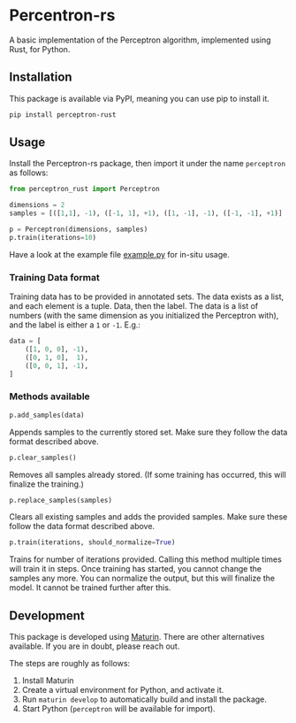 # Percentron-rs

A basic implementation of the Perceptron algorithm, implemented using Rust, for Python.

## Installation
This package is available via PyPI, meaning you can use pip to install it.
```sh
pip install perceptron-rust
```

## Usage
Install the Perceptron-rs package, then import it under the name `perceptron` as follows:
```python
from perceptron_rust import Perceptron

dimensions = 2
samples = [([1,1], -1), ([-1, 1], +1), ([1, -1], -1), ([-1, -1], +1)]

p = Perceptron(dimensions, samples)
p.train(iterations=10)
```

Have a look at the example file [example.py](example.py) for in-situ usage.

### Training Data format
Training data has to be provided in annotated sets. The data exists as a list, and each element is a tuple. Data, then the label. The data is a list of numbers (with the same dimension as you initialized the Perceptron with), and the label is either a `1` or `-1`. E.g.:
```python
data = [
    ([1, 0, 0], -1),
    ([0, 1, 0],  1),
    ([0, 0, 1], -1),
]
```

### Methods available
```py
p.add_samples(data)
```
Appends samples to the currently stored set. Make sure they follow the data format described above.

```python
p.clear_samples()
```
Removes all samples already stored. (If some training has occurred, this will finalize the training.)

```python
p.replace_samples(samples)
```
Clears all existing samples and adds the provided samples. Make sure these follow the data format described above.

```py
p.train(iterations, should_normalize=True)
```
Trains for number of iterations provided. Calling this method multiple times will train it in steps. Once training has started, you cannot change the samples any more. You can normalize the output, but this will finalize the model. It cannot be trained further after this.

## Development
This package is developed using [Maturin](https://github.com/PyO3/maturin). There are other alternatives available. If you are in doubt, please reach out.

The steps are roughly as follows:
1. Install Maturin
2. Create a virtual environment for Python, and activate it.
3. Run `maturin develop` to automatically build and install the package.
4. Start Python (`perceptron` will be available for import).
